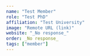 ```yaml
---
name: "Test Member"
role: "Test PhD"
affiliation: "Test University"
image: "Remote URL (link)"
website: "_No response_"
order: _No response_
tags: ["member"]
---
```

